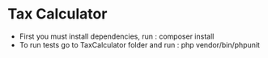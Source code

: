 # Tax Calculator

- First you must install dependencies, run : composer install
- To run tests go to TaxCalculator folder and run : php vendor/bin/phpunit 